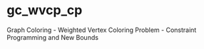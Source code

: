 # gc_wvcp_cp
Graph Coloring - Weighted Vertex Coloring Problem - Constraint Programming and New Bounds
